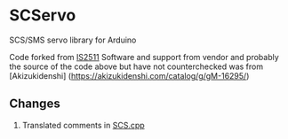 # SCServo
SCS/SMS servo library for Arduino

Code forked from [IS2511](https://github.com/IS2511/SCServo)
Software and support from vendor and probably the source of the code above but have not counterchecked was from [Akizukidenshi]
(https://akizukidenshi.com/catalog/g/gM-16295/)

## Changes
1. Translated comments in [SCS.cpp](https://github.com/jprramirez-tudelft/SCServo/blob/master/SCS.cpp)
